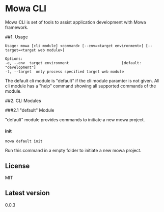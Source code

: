 # Mowa CLI

Mowa CLI is set of tools to assist application development with Mowa framework.

##1. Usage

	Usage: mowa [cli module] <command> [--env=<target environment>] [--target=<target web module>]

    Options:
  	-e, --env  target environment                        [default: "development"]
  	-t, --target  only process specified target web module

The default cli module is "default" if the cli module paramter is not given. All cli module has a "help" command showing all supported commands of the module.

##2. CLI Modules

###2.1 "default" Module

"default" module provides commands to initiate a new mowa project.

#### init

    mowa default init

Run this command in a empty folder to initiate a new mowa project.

## License

  MIT

## Latest version

  0.0.3

